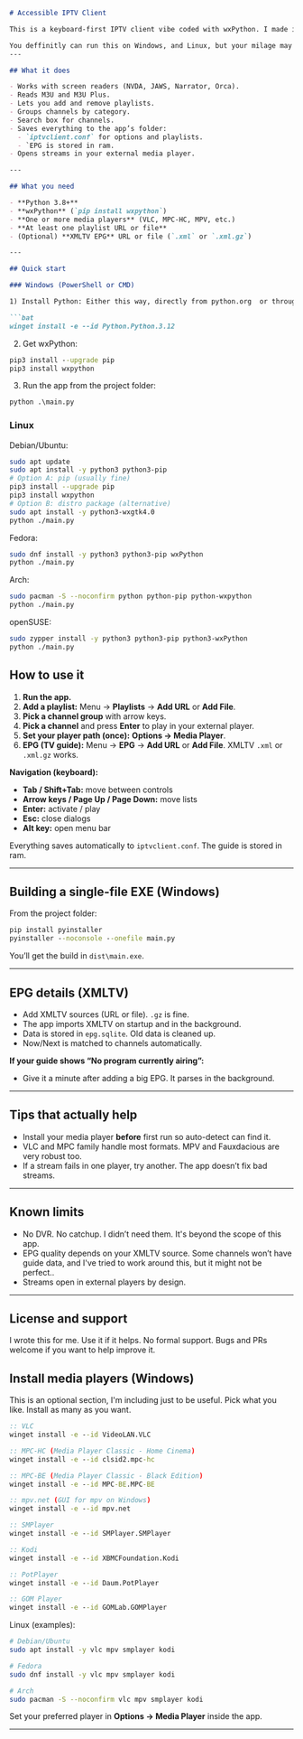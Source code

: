 ````markdown
# Accessible IPTV Client

This is a keyboard-first IPTV client vibe coded with wxPython. I made it for myself. It’s fast, simple, and works with screen readers.

You deffinitly can run this on Windows, and Linux, but your milage may vary if you want to run it on MacOS. I don't need this on that platform, so I haven't tried it.
---

## What it does

- Works with screen readers (NVDA, JAWS, Narrator, Orca).
- Reads M3U and M3U Plus.
- Lets you add and remove playlists.
- Groups channels by category.
- Search box for channels.
- Saves everything to the app’s folder:
  - `iptvclient.conf` for options and playlists.
  - `EPG is stored in ram.
- Opens streams in your external media player.

---

## What you need

- **Python 3.8+**
- **wxPython** (`pip install wxpython`)
- **One or more media players** (VLC, MPC-HC, MPV, etc.)
- **At least one playlist URL or file**
- (Optional) **XMLTV EPG** URL or file (`.xml` or `.xml.gz`)

---

## Quick start

### Windows (PowerShell or CMD)

1) Install Python: Either this way, directly from python.org  or through the windows store.

```bat
winget install -e --id Python.Python.3.12
````

2. Get wxPython:

```bat
pip3 install --upgrade pip
pip3 install wxpython
```

3. Run the app from the project folder:

```bat
python .\main.py
```

### Linux

Debian/Ubuntu:

```bash
sudo apt update
sudo apt install -y python3 python3-pip
# Option A: pip (usually fine)
pip3 install --upgrade pip
pip3 install wxpython
# Option B: distro package (alternative)
sudo apt install -y python3-wxgtk4.0
python ./main.py
```

Fedora:

```bash
sudo dnf install -y python3 python3-pip wxPython
python ./main.py
```

Arch:

```bash
sudo pacman -S --noconfirm python python-pip python-wxpython
python ./main.py
```

openSUSE:

```bash
sudo zypper install -y python3 python3-pip python3-wxPython
python ./main.py
```



## How to use it

1. **Run the app.**
2. **Add a playlist:** Menu → **Playlists** → **Add URL** or **Add File**.
3. **Pick a channel group** with arrow keys.
4. **Pick a channel** and press **Enter** to play in your external player.
5. **Set your player path (once):** **Options → Media Player**.
6. **EPG (TV guide):** Menu → **EPG** → **Add URL** or **Add File**. XMLTV `.xml` or `.xml.gz` works.

**Navigation (keyboard):**

* **Tab / Shift+Tab:** move between controls
* **Arrow keys / Page Up / Page Down:** move lists
* **Enter:** activate / play
* **Esc:** close dialogs
* **Alt key:** open menu bar

Everything saves automatically to `iptvclient.conf`. The guide is stored in ram.

---

## Building a single-file EXE (Windows)

From the project folder:

```bat
pip install pyinstaller
pyinstaller --noconsole --onefile main.py
```

You’ll get the build in `dist\main.exe`.

---

## EPG details (XMLTV)

* Add XMLTV sources (URL or file). `.gz` is fine.
* The app imports XMLTV on startup and in the background.
* Data is stored in `epg.sqlite`. Old data is cleaned up.
* Now/Next is matched to channels automatically.

**If your guide shows “No program currently airing”:**

* Give it a minute after adding a big EPG. It parses in the background.

---

## Tips that actually help

* Install your media player **before** first run so auto-detect can find it.
* VLC and MPC family handle most formats. MPV and Fauxdacious are very robust too.
* If a stream fails in one player, try another. The app doesn’t fix bad streams.


---

## Known limits

* No DVR. No catchup. I didn’t need them. It's beyond the scope of this app.
* EPG quality depends on your XMLTV source. Some channels won’t have guide data, and I've tried to work around this, but it might not be perfect..
* Streams open in external players by design.

---

## License and support

I wrote this for me. Use it if it helps. No formal support.
Bugs and PRs welcome if you want to help improve it.

## Install media players (Windows)

This is an optional section, I'm including just to be useful. Pick what you like. Install as many as you want.

```bat
:: VLC
winget install -e --id VideoLAN.VLC

:: MPC-HC (Media Player Classic - Home Cinema)
winget install -e --id clsid2.mpc-hc

:: MPC-BE (Media Player Classic - Black Edition)
winget install -e --id MPC-BE.MPC-BE

:: mpv.net (GUI for mpv on Windows)
winget install -e --id mpv.net

:: SMPlayer
winget install -e --id SMPlayer.SMPlayer

:: Kodi
winget install -e --id XBMCFoundation.Kodi

:: PotPlayer
winget install -e --id Daum.PotPlayer

:: GOM Player
winget install -e --id GOMLab.GOMPlayer
```

Linux (examples):

```bash
# Debian/Ubuntu
sudo apt install -y vlc mpv smplayer kodi

# Fedora
sudo dnf install -y vlc mpv smplayer kodi

# Arch
sudo pacman -S --noconfirm vlc mpv smplayer kodi
```

Set your preferred player in **Options → Media Player** inside the app.

---
